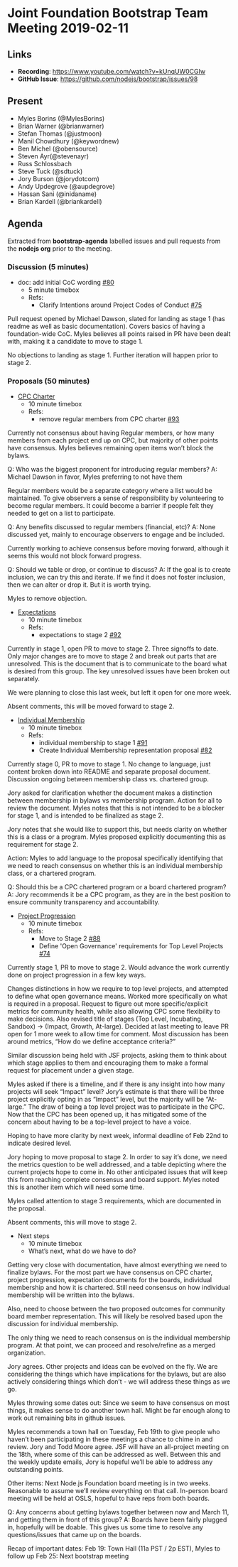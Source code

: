 # Joint Foundation Bootstrap Team Meeting 2019-02-11

## Links

* **Recording**:  https://www.youtube.com/watch?v=kUnqUW0CGIw
* **GitHub Issue**: https://github.com/nodejs/bootstrap/issues/98

## Present

- Myles Borins (@MylesBorins)
- Brian Warner (@brianwarner)
- Stefan Thomas (@justmoon)
- Manil Chowdhury (@keywordnew)
- Ben Michel (@obensource)
- Steven Ayr(@stevenayr)
- Russ Schlossbach
- Steve Tuck (@sdtuck)
- Jory Burson (@jorydotcom)
- Andy Updegrove (@aupdegrove)
- Hassan Sani (@inidaname)
- Brian Kardell (@briankardell)

## Agenda

Extracted from **bootstrap-agenda** labelled issues and pull requests from the **nodejs org** prior to the meeting.

### Discussion (5 minutes)

* doc: add initial CoC wording [#80](https://github.com/nodejs/bootstrap/pull/80)
  - 5 minute timebox
  - Refs:
    - Clarify Intentions around Project Codes of Conduct [#75](https://github.com/nodejs/bootstrap/issues/75)

Pull request opened by Michael Dawson, slated for landing as stage 1 (has readme as well as basic documentation).  Covers basics of having a foundation-wide CoC.  Myles believes all points raised in PR have been dealt with, making it a candidate to move to stage 1.

No objections to landing as stage 1.  Further iteration will happen prior to stage 2.

### Proposals (50 minutes)

* [CPC Charter](https://github.com/openjs-foundation/cross-project-council/tree/HEAD/proposals/approved/CPC_CHARTER)
  - 10 minute timebox
  - Refs:
    - remove regular members from CPC charter [#93](https://github.com/nodejs/bootstrap/pull/93)

Currently not consensus about having Regular members, or how many members from each project end up on CPC, but majority of other points have consensus.  Myles believes remaining open items won’t block the bylaws.

Q: Who was the biggest proponent for introducing regular members?
A: Michael Dawson in favor, Myles preferring to not have them

Regular members would be a separate category where a list would be maintained. To give observers a sense of responsibility by volunteering to become regular members. It could become a barrier if people felt they needed to get on a list to participate.

Q: Any benefits discussed to regular members (financial, etc)?
A: None discussed yet, mainly to encourage observers to engage and be included.

Currently working to achieve consensus before moving forward, although it seems this would not block forward progress.

Q: Should we table or drop, or continue to discuss?
A: If the goal is to create inclusion, we can try this and iterate.  If we find it does not foster inclusion, then we can alter or drop it.  But it is worth trying.

Myles to remove objection.

* [Expectations](https://github.com/openjs-foundation/cross-project-council/tree/HEAD/proposals/approved/EXPECTATIONS)
  - 10 minute timebox
  - Refs:
    - expectations to stage 2 [#92](https://github.com/nodejs/bootstrap/pull/92)

Currently in stage 1, open PR to move to stage 2.  Three signoffs to date.  Only major changes are to move to stage 2 and break out parts that are unresolved.  This is the document that is to communicate to the board what is desired from this group.  The key unresolved issues have been broken out separately.

We were planning to close this last week, but left it open for one more week.

Absent comments, this will be moved forward to stage 2.

* [Individual Membership](https://github.com/openjs-foundation/cross-project-council/tree/HEAD/proposals/approved/INDIVIDUAL_MEMBERSHIP)
  - 10 minute timebox
  - Refs:
    - individual membership to stage 1 [#91](https://github.com/nodejs/bootstrap/pull/91)
    - Create Individual Membership representation proposal [#82](https://github.com/nodejs/bootstrap/pull/82)

Currently stage 0, PR to move to stage 1.  No change to language, just content broken down into README and separate proposal document.  Discussion ongoing between membership class vs. chartered group.

Jory asked for clarification whether the document makes a distinction between membership in bylaws vs membership program.  Action for all to review the document.  Myles notes that this is not intended to be a blocker for stage 1, and is intended to be finalized as stage 2.

Jory notes that she would like to support this, but needs clarity on whether this is a class or a program.  Myles proposed explicitly documenting this as requirement for stage 2.

Action: Myles to add language to the proposal specifically identifying that we need to reach consensus on whether this is an individual membership class, or a chartered program.

Q: Should this be a CPC chartered program or a board chartered program?
A: Jory recommends it be a CPC program, as they are in the best position to ensure community transparency and accountability.

* [Project Progression](https://github.com/openjs-foundation/cross-project-council/tree/HEAD/proposals/approved/PROJECT_PROGRESSION)
  - 10 minute timebox
  - Refs:
    - Move to Stage 2 [#88](https://github.com/nodejs/bootstrap/pull/88)
    - Define 'Open Governance' requirements for Top Level Projects [#74](https://github.com/nodejs/bootstrap/issues/74)

Currently stage 1, PR to move to stage 2.  Would advance the work currently done on project progression in a few key ways.

Changes distinctions in how we require to top level projects, and attempted to define what open governance means.  Worked more specifically on what is required in a proposal.  Request to figure out more specific/explicit metrics for community health, while also allowing CPC some flexibility to make decisions.  Also revised title of stages (Top Level, Incubating, Sandbox) -> (Impact, Growth, At-large).  Decided at last meeting to leave PR open for 1 more week to allow time for comment.  Most discussion has been around metrics, “How do we define acceptance criteria?”

Similar discussion being held with JSF projects, asking them to think about which stage applies to them and encouraging them to make a formal request for placement under a given stage.

Myles asked if there is a timeline, and if there is any insight into how many projects will seek “Impact” level?  Jory’s estimate is that there will be three project explicitly opting in as “Impact” level, but the majority will be “At-large.”  The draw of being a top level project was to participate in the CPC.  Now that the CPC has been opened up, it has mitigated some of the concern about having to be a top-level project to have a voice.

Hoping to have more clarity by next week, informal deadline of Feb 22nd to indicate desired level.

Jory hoping to move proposal to stage 2.  In order to say it’s done, we need the metrics question to be well addressed, and a table depicting where the current projects hope to come in.  No other anticipated issues that will keep this from reaching complete consensus and board support.  Myles noted this is another item which will need some time.

Myles called attention to stage 3 requirements, which are documented in the proposal.

Absent comments, this will move to stage 2.

* Next steps
  - 10 minute timebox
  - What’s next, what do we have to do?

Getting very close with documentation, have almost everything we need to finalize bylaws.  For the most part we have consensus on CPC charter, project progression, expectation documents for the boards, individual membership and how it is chartered.  Still need consensus on how individual membership will be written into the bylaws.  

Also, need to choose between the two proposed outcomes for community board member representation.  This will likely be resolved based upon the discussion for individual membership.

The only thing we need to reach consensus on is the individual membership program.  At that point, we can proceed and resolve/refine as a merged organization.

Jory agrees.  Other projects and ideas can be evolved on the fly.  We are considering the things which have implications for the bylaws, but are also actively considering things which don’t - we will address these things as we go.

Myles throwing some dates out:
Since we seem to have consensus on most things, it makes sense to do another town hall.  Might be far enough along to work out remaining bits in github issues.

Myles recommends a town hall on Tuesday, Feb 19th to give people who haven’t been participating in these meetings a chance to chime in and review.  Jory and Todd Moore agree.  JSF will have an all-project meeting on the 18th, where some of this can be addressed as well.  Between this and the weekly update emails, Jory is hopeful we’ll be able to address any outstanding points.

Other items:
Next Node.js Foundation board meeting is in two weeks.  Reasonable to assume we’ll review everything on that call.
In-person board meeting will be held at OSLS, hopeful to have reps from both boards.

Q: Any concerns about getting bylaws together between now and March 11, and getting them in front of this group?
A: Boards have been fairly plugged in, hopefully will be doable.  This gives us some time to resolve any questions/issues that came up on the boards.

Recap of important dates:
Feb 19: Town Hall (11a PST / 2p EST), Myles to follow up
Feb 25: Next bootstrap meeting

